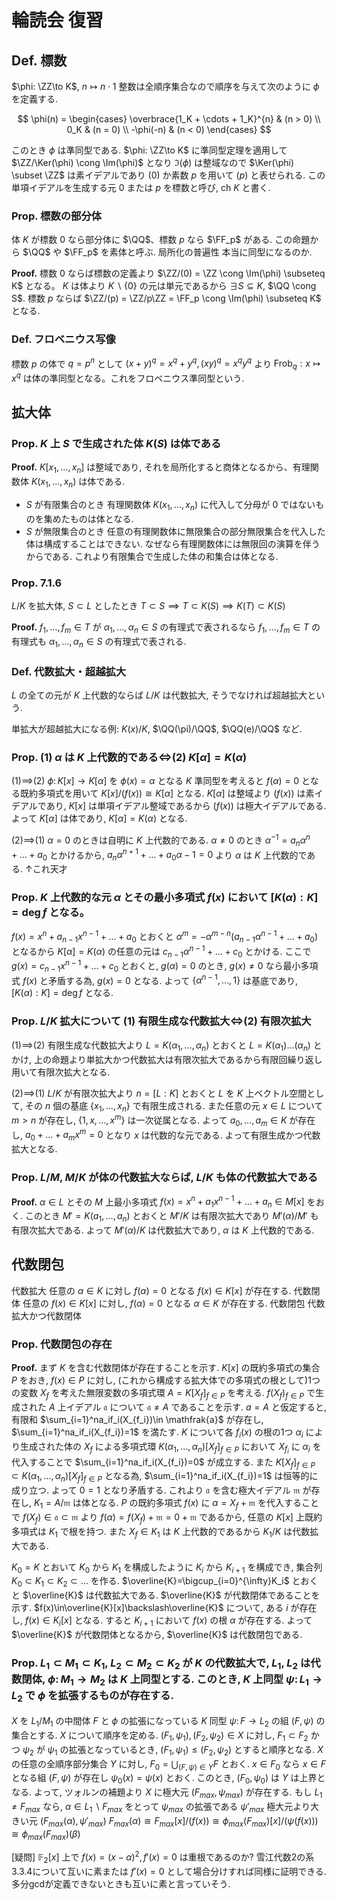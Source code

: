$$
\newcommand{\Ker}{\operatorname{Ker}}
\newcommand{\Im}{\operatorname{Im}}
\newcommand{\id}{\mathrm{id}}
\newcommand{\ZZ}{\mathbb{Z}}
\newcommand{\QQ}{\mathbb{Q}}
\newcommand{\RR}{\mathbb{R}}
\newcommand{\CC}{\mathbb{C}}
\newcommand{\FF}{\mathbb{F}}
$$
# 輪読会 復習

## Def. 標数
$\phi: \ZZ\to K$, $n \mapsto n\cdot 1$ 
整数は全順序集合なので順序を与えて次のように $\phi$ を定義する.

$$
\phi(n) =
\begin{cases}
\overbrace{1_K + \cdots + 1_K}^{n} & (n > 0) \\
0_K & (n = 0) \\
-\phi(-n) & (n < 0)
\end{cases}
$$

このとき $\phi$ は準同型である. $\phi: \ZZ\to K$ に準同型定理を適用して $\ZZ/\Ker(\phi) \cong \Im(\phi)$ となり $\Im(\phi)$ は整域なので $\Ker(\phi) \subset \ZZ$ は素イデアルであり $(0)$ か素数 $p$ を用いて $(p)$ と表せられる. この単項イデアルを生成する元 $0$ または $p$ を標数と呼び, $\mathrm{ch}\ K$ と書く.

### Prop. 標数の部分体
体 $K$ が標数 $0$ なら部分体に $\QQ$、標数 $p$ なら $\FF_p$ がある.
この命題から $\QQ$ や $\FF_p$ を素体と呼ぶ.
局所化の普遍性 本当に同型になるのか.

**Proof.**
標数 $0$ ならば標数の定義より $\ZZ/(0) = \ZZ \cong \Im(\phi) \subseteq K$ となる。 $K$ は体より $K\backslash\{0\}$ の元は単元であるから $\exists S \subseteq K$, $\QQ \cong S$.
標数 $p$ ならば $\ZZ/(p) = \ZZ/p\ZZ = \FF_p \cong \Im(\phi) \subseteq K$ となる.

### Def. フロベニウス写像
標数 $p$ の体で $q=p^n$ として $(x+y)^q = x^q+y^q, (xy)^q = x^qy^q$ より $\mathrm{Frob}_q: x \mapsto x^q$ は体の準同型となる。これをフロベニウス準同型という.

## 拡大体
### Prop. $K$ 上 $S$ で生成された体 $K(S)$ は体である

**Proof.**
$K[x_1,\ldots , x_n]$ は整域であり, それを局所化すると商体となるから、有理関数体 $K(x_1,\ldots , x_n)$ は体である.
- $S$ が有限集合のとき
有理関数体 $K(x_1,\ldots , x_n)$ に代入して分母が $0$ ではないものを集めたものは体となる.
- $S$ が無限集合のとき
任意の有理関数体に無限集合の部分無限集合を代入した体は構成することはできない. なぜなら有理関数体には無限回の演算を伴うからである.
これより有限集合で生成した体の和集合は体となる.

### Prop. 7.1.6
$L/K$ を拡大体, $S\subset L$ としたとき $T\subset S \implies T\subset K(S) \implies K(T)\subset K(S)$

**Proof.**
$f_1,\ldots,f_m\in T$ が $\alpha_1,\ldots,\alpha_n\in S$ の有理式で表されるなら $f_1,\ldots,f_m\in T$ の有理式も $\alpha_1,\ldots,\alpha_n\in S$ の有理式で表される.

### Def. 代数拡大・超越拡大
$L$ の全ての元が $K$ 上代数的ならば $L/K$ は代数拡大, そうでなければ超越拡大という.

単拡大が超越拡大になる例: $K(x)/K$, $\QQ(\pi)/\QQ$, $\QQ(e)/\QQ$ など.

### Prop. (1) $\alpha$ は $K$ 上代数的である$\iff$(2) $K[\alpha]=K(\alpha)$
(1)$\implies$(2)
$\phi\colon K[x]\to K[\alpha]$ を $\phi(x)=\alpha$ となる $K$ 準同型を考えると $f(\alpha)=0$ となる既約多項式を用いて $K[x]/(f(x))\cong K[\alpha]$ となる. $K[\alpha]$ は整域より $(f(x))$ は素イデアルであり, $K[x]$ は単項イデアル整域であるから $(f(x))$ は極大イデアルである. よって $K[\alpha]$ は体であり, $K[\alpha] = K(\alpha)$ となる.

(2)$\implies$(1)
$\alpha = 0$ のときは自明に $K$ 上代数的である. $\alpha\neq0$ のとき $\alpha^{-1}=a_n\alpha^n+\ldots+a_0$ とかけるから, $a_n\alpha^{n+1}+\ldots+a_0\alpha-1=0$ より $\alpha$ は $K$ 上代数的である.
↑これ天才

### Prop. $K$ 上代数的な元 $\alpha$ とその最小多項式 $f(x)$ において $[K(\alpha):K] = \deg f$ となる。
$f(x) = x^n + a_{n-1}x^{n-1} + \ldots + a_0$ とおくと $\alpha^m = -\alpha^{m-n}(a_{n-1}\alpha^{n-1} + \ldots + a_0)$ となるから $K[\alpha] = K(\alpha)$ の任意の元は $c_{n-1}\alpha^{n-1} + \ldots + c_0$ とかける. ここで $g(x) = c_{n-1}x^{n-1} + \ldots + c_0$ とおくと, $g(\alpha) = 0$ のとき, $g(x) \neq 0$ なら最小多項式 $f(x)$ と矛盾する為, $g(x) = 0$ となる. よって $\{\alpha^{n-1}, \ldots, 1\}$ は基底であり, $[K(\alpha):K] = \deg f$ となる.

### Prop. $L/K$ 拡大について (1) 有限生成な代数拡大$\iff$(2) 有限次拡大
(1)$\implies$(2)
有限生成な代数拡大より $L = K(\alpha_1, \ldots, \alpha_n)$ とおくと $L = K(\alpha_1)\ldots(\alpha_n)$ とかけ, 上の命題より単拡大かつ代数拡大は有限次拡大であるから有限回繰り返し用いて有限次拡大となる.

(2)$\implies$(1)
$L/K$ が有限次拡大より $n = [L:K]$ とおくと $L$ を $K$ 上ベクトル空間として, その $n$ 個の基底 $\{x_1,\ldots,x_n\}$ で有限生成される. また任意の元 $x\in L$ について $m > n$ が存在し, $\{1,x,\ldots,x^m\}$ は一次従属となる. よって $a_0, \ldots, a_m\in K$ が存在し, $a_0 + \ldots + a_mx^m = 0$ となり $x$ は代数的な元である. よって有限生成かつ代数拡大となる.

### Prop. $L/M$, $M/K$ が体の代数拡大ならば, $L/K$ も体の代数拡大である
**Proof.**
$\alpha\in L$ とその $M$ 上最小多項式 $f(x)=x^n+a_1x^{n-1}+\ldots+a_n\in M[x]$ をおく. このとき $M' = K(a_1,\ldots,a_n)$ とおくと $M'/K$ は有限次拡大であり $M'(\alpha)/M'$ も有限次拡大である. よって $M'(\alpha)/K$ は代数拡大であり, $\alpha$ は $K$ 上代数的である.

## 代数閉包
代数拡大 任意の $\alpha\in K$ に対し $f(\alpha)=0$ となる $f(x)\in K[x]$ が存在する.
代数閉体 任意の $f(x)\in K[x]$ に対し, $f(\alpha)=0$ となる $\alpha\in K$ が存在する.
代数閉包 代数拡大かつ代数閉体

### Prop. 代数閉包の存在
**Proof.**
まず $K$ を含む代数閉体が存在することを示す.
$K[x]$ の既約多項式の集合 $P$ をおき, $f(x)\in P$ に対し, (これから構成する拡大体での多項式の根として)1つの変数 $X_f$ を考えた無限変数の多項式環 $A = K[X_f]_{f\in P}$ を考える.
$f(X_f)_{f\in P}$ で生成された $A$ 上イデアル $\mathfrak{a}$ について $\mathfrak{a}\neq A$ であることを示す. $a=A$ と仮定すると, 有限和 $\sum_{i=1}^na_if_i(X_{f_i})\in \mathfrak{a}$ が存在し, $\sum_{i=1}^na_if_i(X_{f_i})=1$ を満たす. $K$ について各 $f_i(x)$ の根の1つ $\alpha_i$ により生成された体の $X_f$ による多項式環 $K(\alpha_1,\ldots,\alpha_n)[X_f]_{f\in P}$ において $X_{f_i}$ に $\alpha_i$ を代入することで $\sum_{i=1}^na_if_i(X_{f_i})=0$ が成立する. また $K[X_f]_{f\in P} \subset K(\alpha_1,\ldots,\alpha_n)[X_f]_{f\in P}$ となる為, $\sum_{i=1}^na_if_i(X_{f_i})=1$ は恒等的に成り立つ. よって $0 = 1$ となり矛盾する.
これより $\mathfrak{a}$ を含む極大イデアル $\mathfrak{m}$ が存在し, $K_1 = A/\mathfrak{m}$ は体となる. $P$ の既約多項式 $f(x)$ に $\alpha = X_f+\mathfrak{m}$ を代入することで $f(X_f) \in \mathfrak{a} \subset \mathfrak{m}$ より $f(\alpha) = f(X_f) + \mathfrak{m} = 0 + \mathfrak{m}$ であるから, 任意の $K[x]$ 上既約多項式は $K_1$ で根を持つ. また $X_f\in K_1$ は $K$ 上代数的であるから $K_1/K$ は代数拡大である.

$K_0=K$ とおいて $K_0$ から $K_1$ を構成したように $K_i$ から $K_{i+1}$ を構成でき, 集合列 $K_0\subset K_1\subset K_2\subset\ldots$ を作る. $\overline{K}=\bigcup_{i=0}^{\infty}K_i$ とおくと $\overline{K}$ は代数拡大である. $\overline{K}$ が代数閉体であることを示す. 
$f(x)\in\overline{K}[x]\backslash\overline{K}$ について, ある $i$ が存在し, $f(x)\in K_i[x]$ となる. すると $K_{i+1}$ において $f(x)$ の根 $\alpha$ が存在する. よって $\overline{K}$ が代数閉体となるから, $\overline{K}$ は代数閉包である.

### Prop. $L_1\subset M_1\subset K_1$, $L_2\subset M_2\subset K_2$ が $K$ の代数拡大で, $L_1$, $L_2$ は代数閉体, $\phi\colon M_1\to M_2$ は $K$ 上同型とする. このとき, $K$ 上同型 $\psi\colon L_1\to L_2$ で $\phi$ を拡張するものが存在する.

$X$ を $L_1/M_1$ の中間体 $F$ と $\phi$ の拡張になっている $K$ 同型 $\psi \colon F\to L_2$ の組 $(F, \psi)$ の集合とする.
$X$ について順序を定める. $(F_1, \psi_1), (F_2, \psi_2)\in X$ に対し, $F_1\subset F_2$ かつ $\psi_2$ が $\psi_1$ の拡張となっているとき, $(F_1, \psi_1) \leq (F_2, \psi_2)$ とすると順序となる.
$X$ の任意の全順序部分集合 $Y$ に対し, $F_0 = \bigcup_{(F,\psi)\in Y} F$ とおく. $x\in F_0$ なら $x\in F$ となる組 $(F,\psi)$ が存在し $\psi_0(x) = \psi(x)$ とおく. このとき, $(F_0, \psi_0)$ は $Y$ は上界となる. よって, ツォルンの補題より $X$ に極大元 $(F_{max}, \psi_{max})$ が存在する.
もし $L_1 \neq F_{max}$ なら, $\alpha\in L_1\backslash F_{max}$ をとって $\psi_{max}$ の拡張である $\psi'_{max}$ 極大元より大きい元 $(F_{max}(\alpha), \psi'_{max})$ 
$F_{max}(\alpha)\cong F_{max}[x]/(f(x))\cong\phi_{max}(F_{max})[x]/(\psi(f(x)))\cong \phi_{max}(F_{max})(\beta)$



[疑問] $\mathbb{F}_2[x]$ 上で $f(x)=(x-\alpha)^2, f'(x)=0$ は重根であるのか?
雪江代数2の系3.3.4について互いに素または $f'(x)=0$ として場合分けすれば同様に証明できる. 多分gcdが定義できないときも互いに素と言っていそう.
